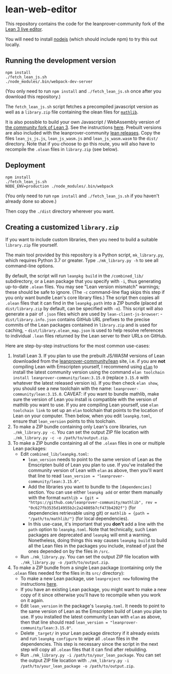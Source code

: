 # lean-web-editor

This repository contains the code for the leanprover-community fork of the [Lean 3 live editor](https://leanprover-community.github.io/lean-web-editor).

You will need to install [nodejs](https://nodejs.org/en/) (which should include npm) to try this out locally.

## Running the development version

```
npm install
./fetch_lean_js.sh
./node_modules/.bin/webpack-dev-server
```

(You only need to run `npm install` and `./fetch_lean_js.sh` once after you download this repository.)

The `fetch_lean_js.sh` script fetches a precompiled javascript version as well as a `library.zip` file containing the olean files for [`mathlib`](https://github.com/leanprover-community/mathlib).

It is also possible to build your own Javascript / WebAssembly version of [the community fork of Lean 3](https://github.com/leanprover-community/lean). See the instructions [here](https://github.com/leanprover-community/lean/blob/master/doc/make/index.md#building-js--wasm-binaries-with-emscripten). Prebuilt versions are also included with the leanprover-community [lean releases](https://github.com/leanprover-community/lean/releases). Copy the files `lean_js_js.js`, `lean_js_wasm.js` and `lean_js_wasm.wasm` to the `dist/` directory. Note that if you choose to go this route, you will also have to recompile the `.olean` files in `library.zip` (see below).

## Deployment

```
npm install
./fetch_lean_js.sh
NODE_ENV=production ./node_modules/.bin/webpack
```

(You only need to run `npm install` and `./fetch_lean_js.sh` if you haven't already done so above.)

Then copy the `./dist` directory wherever you want.

## Creating a customized `library.zip`

If you want to include custom libraries, then you need to build a suitable `library.zip` file yourself.

The main tool provided by this repository is a Python script, `mk_library.py`, which requires Python 3.7 or greater. Type `./mk_library.py -h` to see all command-line options.

By default, the script will run `leanpkg build` in the `/combined_lib/` subdirectory, or a Lean package that you specify with `-i`, thus generating up-to-date `.olean` files. You may see "Lean version mismatch" warnings; these should be safe to ignore. (The `-c` command-line flag skips this step if you only want bundle Lean's core library files.) The script then copies all `.olean` files that it can find in the `leanpkg.path` into a ZIP bundle (placed at `dist/library.zip` by default, can be specified with `-o`). This script will also generate a pair of `.json` files which are used by `lean-client-js-browser`:
    - `dist/library.info.json` contains GitHub URL prefixes to the precise commits of the Lean packages contained in `library.zip` and is used for caching,
    - `dist/library.olean_map.json` is used to help resolve references to individual `.lean` files returned by the Lean server to their URLs on GitHub.

Here are step-by-step instructions for the most common use-cases:

1. Install Lean 3. If you plan to use the prebuilt JS/WASM versions of Lean downloaded from the [leanprover-community/lean](https://github.com/leanprover-community/lean/releases) site, i.e. if you are **not** compiling Lean with Emscripten yourself, I recommend using [`elan`](https://github.com/kha/elan) to install the latest community version using the command
`elan toolchain install leanprover-community/lean:3.15.0` (replace `3.15.0` with whatever the latest released version is). If you then check `elan show`, you should see a new toolchain with the name: `leanprover-community/lean:3.15.0`. CAVEAT: if you want to bundle mathlib, make sure the version of Lean you install is compatible with the version of mathlib you want to use.
   If you are compiling Lean yourself, use `elan toolchain link` to set up an `elan` toolchain that points to the location of Lean on your computer. Then below, when you edit `leanpkg.toml`, ensure that `lean_version` points to this toolchain.
2. To make a ZIP bundle containing only Lean's core libraries, run `./mk_library.py -c`. You can set the output ZIP file location with `./mk_library.py -c -o /path/to/output.zip`.
3. To make a ZIP bundle containing all of the `.olean` files in one or multiple Lean packages:
    - Edit `combined_lib/leanpkg.toml`:
        - `lean_version` needs to point to the same version of Lean as the Emscripten build of Lean you plan to use. If you've installed the community version of Lean with `elan` as above, then you'll want that line to read `lean_version = "leanprover-community/lean:3.15.0"`.
        - Add the libraries you want to bundle to the `[dependencies]` section. You can use either `leanpkg add` or enter them manually with the format `mathlib = {git = "https://github.com/leanprover-community/mathlib", rev = "0c627fb3535d14955b2c2a24805b7cf473b4202f"}` (for dependencies retrievable using git) or `mathlib = {path = "/path/to/mathlib/"}` (for local dependencies).
        - In this use-case, it's important that you **don't** add a line with the `path` option to `leanpkg.toml`. Note that technically, such Lean packages are deprecated and `leanpkg` will emit a warning. Nonetheless, doing things this way causes `leanpkg build` to build all the Lean files in the packages you include, instead of just the ones depended on by the files in `/src`.
    - Run `./mk_library.py`. You can set the output ZIP file location with `./mk_library.py -o /path/to/output.zip`.
4. To make a ZIP bundle from a single Lean package (containing only the `.olean` files needed for the files in its `src/` directory):
    - To make a new Lean package, use `leanproject new` following the instructions [here](https://leanprover-community.github.io/install/project.html).
    - If you have an existing Lean package, you might want to make a new copy of it since otherwise you'll have to recompile when you work on it again.
    - Edit `lean_version` in the package's `leanpkg.toml`. It needs to point to the same version of Lean as the Emscripten build of Lean you plan to use. If you installed the latest community Lean with `elan` as above, then that line should read `lean_version = "leanprover-community/lean:3.15.0"`.
    - Delete `_target/` in your Lean package directory if it already exists and run `leanpkg configure` to wipe all `.olean` files in the dependencies. This step is necessary since the script in the next step will copy all `.olean` files that it can find after rebuilding.
    - Run `./mk_library.py -i /path/to/your_lean_package`. You can set the output ZIP file location with `./mk_library.py -i /path/to/your_lean_package -o /path/to/output.zip`.
